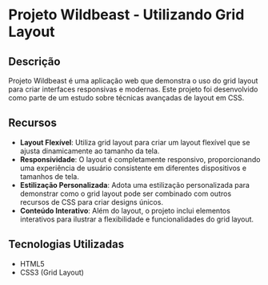 # Projeto Wildbeast - Utilizando Grid Layout

## Descrição

Projeto Wildbeast é uma aplicação web que demonstra o uso do grid layout para criar interfaces responsivas e modernas. Este projeto foi desenvolvido como parte de um estudo sobre técnicas avançadas de layout em CSS.

## Recursos

- **Layout Flexível**: Utiliza grid layout para criar um layout flexível que se ajusta dinamicamente ao tamanho da tela.
- **Responsividade**: O layout é completamente responsivo, proporcionando uma experiência de usuário consistente em diferentes dispositivos e tamanhos de tela.
- **Estilização Personalizada**: Adota uma estilização personalizada para demonstrar como o grid layout pode ser combinado com outros recursos de CSS para criar designs únicos.
- **Conteúdo Interativo**: Além do layout, o projeto inclui elementos interativos para ilustrar a flexibilidade e funcionalidades do grid layout.

## Tecnologias Utilizadas

- HTML5
- CSS3 (Grid Layout)
